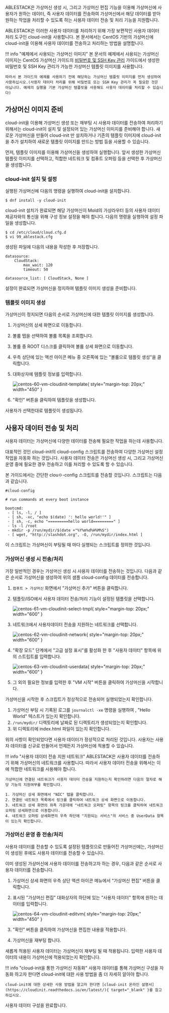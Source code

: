 ABLESTACK은 가상머신 생성 시, 그리고 가상머신 편집 기능을 이용해 가상머신에 사용자가 원하는 데이터, 즉 사용자 데이터를 전송하여 가상머신에서 해당 데이터를 받아 원하는 작업을 처리할 수 있도록 하는 사용자 데이터 전송 및 처리 기능을 지원합니다. 

ABLESTACK은 이러한 사용자 데이터를 처리하기 위해 가장 보편적인 사용자 데이터 처리 도구인 cloud-init을 사용합니다. 본 문서에서는 CentOS 기반의 가상머신에 cloud-init을 이용해 사용자 데이터를 전송하고 처리하는 방법을 설명합니다. 

!!! info "예제에서 사용되는 가상머신 이미지"
    본 문서의 예제에서 사용되는 가상머신 이미지는 CentOS 가상머신 가이드의 [비밀번호 및 SSH Key 관리](/userGuide/vms/ubuntu-guide-ssh-key-use#_1) 가이드에서 생성한 비밀번호 및 SSH Key 관리가 가능한 가상머신 템플릿 이미지를 사용합니다. 

    따라서 본 가이드의 예제를 사용하기 전에 해당하는 가상머신 템플릿 이미지를 먼저 생성하여 사용하십시오.(사용자 데이터 처리를 위해 비밀번호 또는 SSH Key 관리가 꼭 필요한 것은 아닙니다. 예제의 실행을 기본 가상머신 템플릿을 사용해도 사용자 데이터를 처리할 수 있습니다)

## 가상머신 이미지 준비

cloud-init을 이용해 가상머신 생성 또는 재부팅 시 사용자 데이터를 전송하여 처리하기 위해서는 cloud-init이 설치 및 설정되어 있는 가상머신 이미지를 준비해야 합니다. 새로운 가상머신을 만들어 cloud-init 만 설치하거나 기존의 템플릿 이미지에 cloud-init을 추가 설치하여 새로운 템플릿 이미지를 만드는 방법 등을 사용할 수 있습니다. 

먼저, 템플릿 이미지를 이용해 가상머신을 생성하여 실행합니다. 앞서 생성한 가상머신 템플릿 이미지를 선택하고, 적합한 네트워크 및 컴퓨트 오퍼링 등을 선택한 후 가상머신을 생성합니다. 

### cloud-init 설치 및 설정

실행된 가상머신에 다음의 명령을 실행하여 cloud-init을 설치합니다. 

~~~
$ dnf install -y cloud-init
~~~

cloud-init 설치가 완료되면 해당 가상머신이 Mold의 가상라우터 등의 사용자 데이터 제공자와의 통신을 위해 구성 정보 설정을 해야 합니다. 다음의 명령을 실행하여 설정 파일을 생성합니다. 

~~~
$ cd /etc/cloud/cloud.cfg.d
$ vi 99_ablestack.cfg
~~~

생성된 파일에 다음의 내용을 작성한 후 저장합니다. 

~~~
datasource:
    CloudStack:
        max_wait: 120
        timeout: 50

datasource_list: [ CloudStack, None ]
~~~

설정이 완료되면 가상머신을 정지하여 템플릿 이미지 생성을 준비합니다. 

### 템플릿 이미지 생성

가상머신이 정지되면 다음의 순서로 가상머신에 대한 템플릿 이미지를 생성합니다. 

1. 가상머신의 상세 화면으로 이동합니다.
   
2. 볼륨 탭을 선택하여 볼륨 목록을 조회합니다. 
   
3. 볼륨 중 ROOT 디스크를 클릭하여 볼륨 상세 화면으로 이동합니다. 
   
4. 우측 상단에 있는 액션 아이콘 메뉴 중 오른쪽에 있는 "볼륨으로 템플릿 생성"을 클릭합니다. 
   
5. 대화상자에 템플릿 정보를 입력합니다. 

    ![centos-60-vm-cloudinit-template](../../assets/images/centos-60-vm-cloudinit-template.png){ style="margin-top: 20px;" width="450" }

6. "확인" 버튼을 클릭하여 템플릿을 생성합니다. 

사용자가 선택한대로 템플릿이 생성됩니다. 

## 사용자 데이터 전송 및 처리

사용자 데이터는 가상머신에 다양한 데이터를 전송해 필요한 작업을 하는데 사용합니다. 

대표적인 것인 cloud-init의 cloud-config 스크립트를 전송하여 다양한 가상머신 설정 작업을 자동화 하는 것입니다. 사용자 데이터 전송은 가상머신 생성 시, 그리고 가상머신 운영 중에 필요한 경우 전송하고 이를 처리할 수 있도록 할 수 있습니다. 

본 가이드에서는 간단한 clouㅇ-config 스크립트를 전송할 것입니다. 스크립트는 다음과 같습니다. 

~~~
#cloud-config

# run commands at every boot instance

bootcmd:
 - [ ls, -l, / ]
 - [ sh, -xc, "echo $(date) ': hello world!'" ]
 - [ sh, -c, echo "=========hello world=========" ]
 - ls -l /root
 - mkdir -p /run/mydir/$(date +"%Y%m%d%H%M%S")
 - [ wget, "http://slashdot.org", -O, /run/mydir/index.html ]
~~~

이 스크립트는 가상머신이 부팅될 때 마다 실행되는 스크립트를 정의한 것입니다. 

### 가상머신 생성 시 전송/처리

가장 일반적인 경우는 가상머신 생성 시 사용자 데이터를 전송하는 것입니다. 다음과 같은 순서로 가상머신을 생성하여 위의 샘플 cloud-config 데이터를 전송합니다. 

1. `컴퓨트 > 가상머신` 화면에서 "가상머신 추가" 버튼을 클릭합니다. 
   
2. 템플릿/ISO에서 사용자 데이터 전송/처리 기능이 설정된 템플릿을 선택합니다. 

    ![centos-61-vm-cloudinit-select-tmpl](../../assets/images/centos-61-vm-cloudinit-select-tmpl.png){ style="margin-top: 20px;" width="600" }

3. 네트워크에서 사용자데이터 전송을 지원하는 네트워크를 선택합니다. 

    ![centos-62-vm-cloudinit-network](../../assets/images/centos-62-vm-cloudinit-network.png){ style="margin-top: 20px;" width="600" }

4. "확장 모드" 단계에서 "고급 설정 표시"를 활성화 한 후 "사용자 데이터" 항목에 위의 스트립트를 입력합니다. 

    ![centos-63-vm-cloudinit-userdata](../../assets/images/centos-63-vm-cloudinit-userdata.png){ style="margin-top: 20px;" width="600" }

5. 그 외의 필요한 정보를 입력한 후 "VM 시작" 버튼을 클릭하여 가상머신을 시작합니다. 

가상머신을 시작한 후 스크립트가 정상적으로 전송되어 실행되었는지 확인합니다. 

1. 가상머신 부팅 시 기록된 로그를 `journalctl -xe` 명령을 실행하여 , "Hello World" 텍스트가 있는지 확인합니다.
2. `/run/mydir/` 디렉토리에 날짜로 된 디렉토리가 생성되었는지 확인합니다.
3. 위 디렉토리에 index.html 파일이 있는지 확인합니다. 

위의 사항이 확인되었다면 사용자 데이터가 정상적으로 처리된 것입니다. 사용자는 사용자 데이터를 신규로 만들어서 언제든지 가상머신에 적용할 수 있습니다. 

!!! info "사용자 데이터 전송 지원 네트워크"
    ABLESTACK은 사용자 데이터를 전송하기 위해 가상머신의 네트워크를 사용합니다. 따라서 사용자 데이터 전송을 위해서는 이에 적합한 네트워크를 사용해야 합니다.

    가상머신에 연결된 네트워크가 사용자 데이터 전송을 지원하는지 확인하려면 다음의 절차로 해당 기능의 지원여부를 확인합니다. 

    1. 가상머신 상세 화면에서 "NIC" 탭을 클릭합니다.
    2. 연결된 네트워크 목록에서 링크를 클릭하여 네트워크 상세 화면으로 이동합니다. 
    3. 네트워크 상세 화면의 좌측 가운데에 "네트워크 오퍼링" 항목의 링크를 클릭하여 네트워크 오퍼링 상세화면으로 이동합니다. 
    4. 네트워크 오퍼링 상세화면의 우측 하단에 "지원되는 서비스"의 서비스 중 UserData 항목이 있는지 확인합니다. 

### 가상머신 운영 중 전송/처리

사용자 데이터를 전송할 수 있도록 설정된 템플릿으로 만들어진 가상머신에는, 가상머신이 생성된 후에도 사용자 데이터를 전송할 수 있습니다. 

이미 생성된 가상머신에 사용자 데이터를 전송하고자 하는 경우, 다음과 같은 순서로 사용자 데이터를 전송합니다. 

1. 가상머신 상세 화면의 우측 상단 액션 아이콘 메뉴에서 "가상머신 편집" 버튼을 클릭합니다. 

2. 표시된 "가상머신 편집" 대화상자의 하단에 있는 "사용자 데이터" 항목에 원하는 데이터를 입력합니다. 

    ![centos-64-vm-cloudinit-editvm](../../assets/images/centos-64-vm-cloudinit-editvm.png){ style="margin-top: 20px;" width="450" }

3. "확인" 버튼을 클릭하여 가상머신을 편집한 내용을 적용합니다. 

4. 가상머신을 재부팅 합니다. 

새롭게 적용된 사용자 데이터는 가상머신이 재부팅 될 때 적용됩니다. 입력한 사용자 데이터의 내용이 가상머신에 적용되었는지 확인합니다. 

!!! info "cloud-init을 통한 가상머신 자동화"
    사용자 데이터를 통해 가상머신 구성을 자동화 하고자 한다면 cloud-init에 대한 사용 방법을 좀 더 자세히 알아야 합니다. 

    cloud-init에 대한 상세한 사용 방법을 알고자 한다면 [cloud-init 온라인 설명서](https://cloudinit.readthedocs.io/en/latest/){ target="_blank" }를 참고하십시오.

사용자 데이터 구성을 완료합니다.

